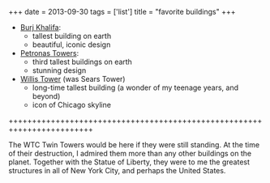 +++
date = 2013-09-30
tags = ['list']
title = "favorite buildings"
+++

-   [Burj Khalifa][]:
    -   tallest building on earth
    -   beautiful, iconic design
-   [Petronas Towers][]:
    -   third tallest buildings on earth
    -   stunning design
-   [Willis Tower] (was Sears Tower)
    -   long-time tallest building (a wonder of my teenage years, and
        beyond)
    -   icon of Chicago skyline

++++++++++++++++++++++++++++++++++++++++++++++++++++++++++++++++++++++++

The WTC Twin Towers would be here if they were still standing. At the
time of their destruction, I admired them more than any other buildings
on the planet. Together with the Statue of Liberty, they were to me the
greatest structures in all of New York City, and perhaps the United
States.

  [Burj Khalifa]: http://en.wikipedia.org/wiki/Burj_Khalifa
  [Petronas Towers]: http://en.wikipedia.org/wiki/Petronas_Towers
  [Willis Tower]: http://en.wikipedia.org/wiki/Willis_Tower
